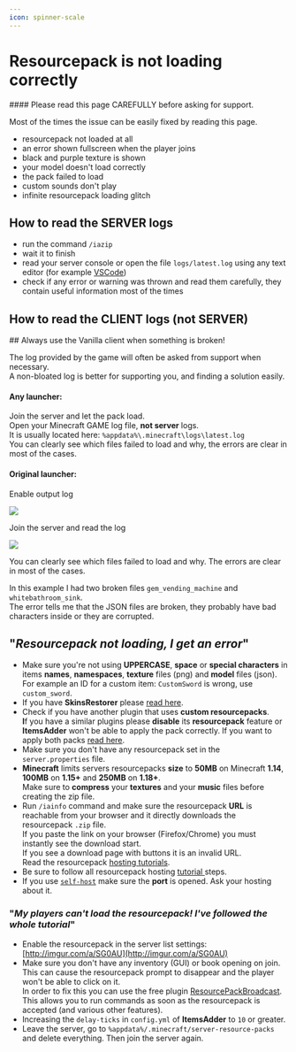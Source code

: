 ```yaml
---
icon: spinner-scale
---
```


# Resourcepack is not loading correctly


<Warning>
#### Please read this page CAREFULLY before asking for support.

Most of the times the issue can be easily fixed by reading this page.
</Warning>


* resourcepack not loaded at all
* an error shown fullscreen when the player joins
* black and purple texture is shown
* your model doesn't load correctly
* the pack failed to load
* custom sounds don't play
* infinite resourcepack loading glitch

## How to read the SERVER logs

* run the command `/iazip`
* wait it to finish
* read your server console or open the file `logs/latest.log` using any text editor (for example [VSCode](https://code.visualstudio.com/))
* check if any error or warning was thrown and read them carefully, they contain useful information most of the times

## How to read the CLIENT logs (not SERVER)


<Warning>
## Always use the Vanilla client when something is broken!

The log provided by the game will often be asked from support when necessary.\
A non-bloated log is better for supporting you, and finding a solution easily.
</Warning>


#### Any launcher:

Join the server and let the pack load.\
Open your Minecraft GAME log file, **not server** logs.\
It is usually located here: `%appdata%\.minecraft\logs\latest.log`\
You can clearly see which files failed to load and why, the errors are clear in most of the cases.

#### Original launcher:

Enable output log

![](<../.gitbook/assets/immagine (52).png>)

Join the server and read the log

![](<../.gitbook/assets/immagine (61).png>)

You can clearly see which files failed to load and why. The errors are clear in most of the cases.

In this example I had two broken files `gem_vending_machine` and `whitebathroom_sink`.\
The error tells me that the JSON files are broken, they probably have bad characters inside or they are corrupted.

## "_Resourcepack not loading, I get an error_"

* Make sure you're not using **UPPERCASE**, **space** or **special characters** in items **names**, **namespaces**, **texture** files (png) and **model** files (json).\
  For example an ID for a custom item: `CustomSword` is wrong, use `custom_sword`.
* If you have **SkinsRestorer** please [read here](../compatibility-with-other-plugins/compatible/skinsrestorer.md).
* Check if you have another plugin that uses **custom resourcepacks**.\
  **I**f you have a similar plugins please **disable** its **resourcepack** feature or **ItemsAdder** won't be able to apply the pack correctly. If you want to apply both packs [read here](../plugin-usage/merge-resourcepacks.md).
* Make sure you don't have any resourcepack set in the `server.properties` file.
* **Minecraft** limits servers resourcepacks **size** to **50MB** on Minecraft **1.14**, **100MB** on **1.15+** and **250MB** on **1.18+**.\
  Make sure to **compress** your **textures** and your **music** files before creating the zip file.
* Run `/iainfo` command and make sure the resourcepack **URL** is reachable from your browser and it directly downloads the resourcepack `.zip` file.\
  If you paste the link on your browser (Firefox/Chrome) you must instantly see the download start.\
  If you see a download page with buttons it is an invalid URL.\
  Read the resourcepack [hosting tutorials](../plugin-usage/resourcepack-hosting/).
* Be sure to follow all resourcepack hosting [tutorial ](../plugin-usage/resourcepack-hosting/)steps.
* If you use [`self-host`](../plugin-usage/resourcepack-hosting/resourcepack-self-hosting.md) make sure the **port** is opened. Ask your hosting about it.

### "_My players can't load the resourcepack! I've followed the whole tutorial_"

* Enable the resourcepack in the server list settings: [http://imgur.com/a/SG0AU](http://imgur.com/a/SG0AU)
* Make sure you don't have any inventory (GUI) or book opening on join.\
  This can cause the resourcepack prompt to disappear and the player won't be able to click on it.\
  In order to fix this you can use the free plugin [ResourcePackBroadcast](https://www.spigotmc.org/resources/resourcepackbroadcast.88318/).\
  This allows you to run commands as soon as the resourcepack is accepted (and various other features).
* Increasing the `delay-ticks` in `config.yml` of **ItemsAdder** to `10` or greater.
* Leave the server, go to `%appdata%/.minecraft/server-resource-packs` and delete everything. Then join the server again.
